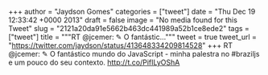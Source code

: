 
+++
author = "Jaydson Gomes"
categories = ["tweet"]
date = "Thu Dec 19 12:33:42 +0000 2013"
draft = false
image = "No media found for this Tweet"
slug = "2121a20da91e5662b463dc441989a52b1ce8ede2"
tags = ["tweet"]
title = """RT @jcemer: ✎ O fantástic..."""
tweet = true
tweet_url = "https://twitter.com/jaydson/status/413648334209814528"
+++
RT @jcemer: ✎ O fantástico mundo do JavaScript - minha palestra no #braziljs e um pouco do seu contexto. http://t.co/PifILyOShA
